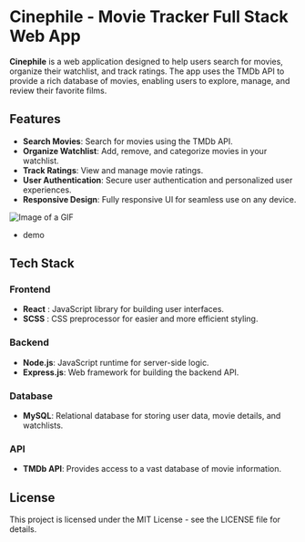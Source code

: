 # Cinephile - Movie Tracker Full Stack Web App #
**Cinephile** is a web application designed to help users search for movies, organize their watchlist, and track ratings. The app uses the TMDb API to provide a rich database of movies, enabling users to explore, manage, and review their favorite films.

## Features ##

- **Search Movies**: Search for movies using the TMDb API.
- **Organize Watchlist**: Add, remove, and categorize movies in your watchlist.
- **Track Ratings**: View and manage movie ratings.
- **User Authentication**: Secure user authentication and personalized user experiences.
- **Responsive Design**: Fully responsive UI for seamless use on any device.

![Image of a GIF](gif/screen-capture.gif)
- demo

## Tech Stack ##
  ### Frontend ###
  - **React** : JavaScript library for building user interfaces.
  - **SCSS** : CSS preprocessor for easier and more efficient styling.
  ### Backend ###
  - **Node.js**: JavaScript runtime for server-side logic.
  - **Express.js**: Web framework for building the backend API.
  ### Database ###
  - **MySQL**: Relational database for storing user data, movie details, and watchlists.
  ### API ###
  - **TMDb API**: Provides access to a vast database of movie information.

## License ##
This project is licensed under the MIT License - see the LICENSE file for details.
